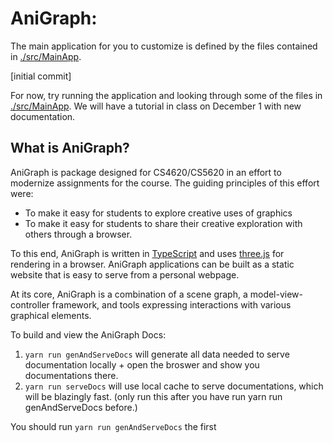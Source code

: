 # AniGraph:

The main application for you to customize is defined by the files contained in [./src/MainApp](./src/MainApp).

[initial commit]

For now, try running the application and looking through some of the files in [./src/MainApp](./src/MainApp). We will have a tutorial in class on December 1 with new documentation. 

## What is AniGraph?
AniGraph is package designed for CS4620/CS5620 in an effort to modernize assignments for the course. The guiding principles of this effort were:
- To make it easy for students to explore creative uses of graphics
- To make it easy for students to share their creative exploration with others through a browser.

To this end, AniGraph is written in [TypeScript](https://www.typescriptlang.org/) and uses [three.js](https://threejs.org/) for rendering in a browser. AniGraph applications can be built as a static website that is easy to serve from a personal webpage.

At its core, AniGraph is a combination of a scene graph, a model-view-controller framework, and tools expressing interactions with various graphical elements.


To build and view the AniGraph Docs:
1. `yarn run genAndServeDocs` will generate all data needed to serve documentation locally + open the broswer and show you documentations there.
2. `yarn run serveDocs` will use local cache to serve documentations, which will be blazingly fast. (only run this after you have run yarn run genAndServeDocs before.)

You should run `yarn run genAndServeDocs` the first 

